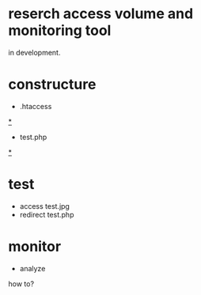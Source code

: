 # reserch access volume and monitoring tool

in development.


# constructure

- .htaccess

[*](http://cyborg-ninja.com/ittips/711)

- test.php

[*](http://php.birdlab.com/tips/1)

# test

- access test.jpg
- redirect test.php

# monitor

- analyze

how to?


